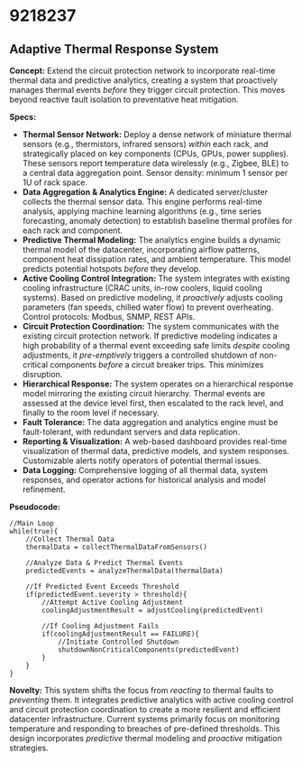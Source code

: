 # 9218237

## Adaptive Thermal Response System

**Concept:** Extend the circuit protection network to incorporate real-time thermal data and predictive analytics, creating a system that proactively manages thermal events *before* they trigger circuit protection. This moves beyond reactive fault isolation to preventative heat mitigation.

**Specs:**

*   **Thermal Sensor Network:** Deploy a dense network of miniature thermal sensors (e.g., thermistors, infrared sensors) *within* each rack, and strategically placed on key components (CPUs, GPUs, power supplies). These sensors report temperature data wirelessly (e.g., Zigbee, BLE) to a central data aggregation point. Sensor density: minimum 1 sensor per 1U of rack space.
*   **Data Aggregation & Analytics Engine:** A dedicated server/cluster collects the thermal sensor data. This engine performs real-time analysis, applying machine learning algorithms (e.g., time series forecasting, anomaly detection) to establish baseline thermal profiles for each rack and component.
*   **Predictive Thermal Modeling:** The analytics engine builds a dynamic thermal model of the datacenter, incorporating airflow patterns, component heat dissipation rates, and ambient temperature. This model predicts potential hotspots *before* they develop.
*   **Active Cooling Control Integration:**  The system integrates with existing cooling infrastructure (CRAC units, in-row coolers, liquid cooling systems).  Based on predictive modeling, it *proactively* adjusts cooling parameters (fan speeds, chilled water flow) to prevent overheating.  Control protocols: Modbus, SNMP, REST APIs.
*   **Circuit Protection Coordination:** The system communicates with the existing circuit protection network.  If predictive modeling indicates a high probability of a thermal event exceeding safe limits *despite* cooling adjustments, it *pre-emptively* triggers a controlled shutdown of non-critical components *before* a circuit breaker trips.  This minimizes disruption.
*   **Hierarchical Response:** The system operates on a hierarchical response model mirroring the existing circuit hierarchy. Thermal events are assessed at the device level first, then escalated to the rack level, and finally to the room level if necessary.
*   **Fault Tolerance:** The data aggregation and analytics engine must be fault-tolerant, with redundant servers and data replication.
*   **Reporting & Visualization:** A web-based dashboard provides real-time visualization of thermal data, predictive models, and system responses. Customizable alerts notify operators of potential thermal issues.
*   **Data Logging:** Comprehensive logging of all thermal data, system responses, and operator actions for historical analysis and model refinement.

**Pseudocode:**

```
//Main Loop
while(true){
    //Collect Thermal Data
    thermalData = collectThermalDataFromSensors()

    //Analyze Data & Predict Thermal Events
    predictedEvents = analyzeThermalData(thermalData)

    //If Predicted Event Exceeds Threshold
    if(predictedEvent.severity > threshold){
        //Attempt Active Cooling Adjustment
        coolingAdjustmentResult = adjustCooling(predictedEvent)

        //If Cooling Adjustment Fails
        if(coolingAdjustmentResult == FAILURE){
            //Initiate Controlled Shutdown
            shutdownNonCriticalComponents(predictedEvent)
        }
    }
}
```

**Novelty:** This system shifts the focus from *reacting* to thermal faults to *preventing* them. It integrates predictive analytics with active cooling control and circuit protection coordination to create a more resilient and efficient datacenter infrastructure. Current systems primarily focus on monitoring temperature and responding to breaches of pre-defined thresholds. This design incorporates *predictive* thermal modeling and *proactive* mitigation strategies.